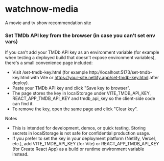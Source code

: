 # watchnow-media
A movie and tv show recommendation site

### Set TMDb API key from the browser (in case you can't set env vars)

If you can't add your TMDb API key as an environment variable (for example when testing a deployed build that doesn't expose environment variables), there's a small convenience page included:

- Visit /set-tmdb-key.html (for example http://localhost:5173/set-tmdb-key.html with Vite or https://your-site.netlify.app/set-tmdb-key.html after deploy).
- Paste your TMDb API key and click "Save key to browser".
- The page stores the key in localStorage under VITE_TMDB_API_KEY, REACT_APP_TMDB_API_KEY and tmdb_api_key so the client-side code can find it.
- To remove the key, open the same page and click "Clear key".

Notes
- This is intended for development, demos, or quick testing. Storing secrets in localStorage is not safe for confidential production usage.
- If you prefer to set the key in your deployment platform (Netlify, Vercel, etc.), add VITE_TMDB_API_KEY (for Vite) or REACT_APP_TMDB_API_KEY (for Create React App) as a build or runtime environment variable instead.
